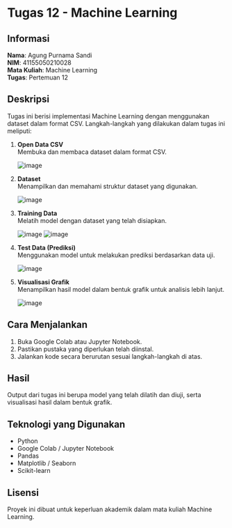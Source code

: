 # Tugas 12 - Machine Learning

## Informasi  
**Nama**: Agung Purnama Sandi  
**NIM**: 41155050210028  
**Mata Kuliah**: Machine Learning  
**Tugas**: Pertemuan 12  

## Deskripsi  
Tugas ini berisi implementasi Machine Learning dengan menggunakan dataset dalam format CSV. Langkah-langkah yang dilakukan dalam tugas ini meliputi:

1. **Open Data CSV**  
   Membuka dan membaca dataset dalam format CSV.

   ![image](https://github.com/user-attachments/assets/4afaccb4-fc2c-495c-9118-d5f0967af4e8)

2. **Dataset**  
   Menampilkan dan memahami struktur dataset yang digunakan.

   ![image](https://github.com/user-attachments/assets/32d28315-b695-458d-b538-1b635b36cb5c)

3. **Training Data**  
   Melatih model dengan dataset yang telah disiapkan.

   ![image](https://github.com/user-attachments/assets/06d2532a-dfe4-4f49-adb2-7e836869d127)
   ![image](https://github.com/user-attachments/assets/946a0d91-81ae-4130-85db-89e35f585767)

4. **Test Data (Prediksi)**  
   Menggunakan model untuk melakukan prediksi berdasarkan data uji.

   ![image](https://github.com/user-attachments/assets/34b67b70-45ba-4378-b2ea-0a524ed3b69c)

5. **Visualisasi Grafik**  
   Menampilkan hasil model dalam bentuk grafik untuk analisis lebih lanjut.

   ![image](https://github.com/user-attachments/assets/ae71f5a0-7feb-4cd0-bbf5-ae07f8f091be)

## Cara Menjalankan  
1. Buka Google Colab atau Jupyter Notebook.  
2. Pastikan pustaka yang diperlukan telah diinstal.  
3. Jalankan kode secara berurutan sesuai langkah-langkah di atas.  

## Hasil  
Output dari tugas ini berupa model yang telah dilatih dan diuji, serta visualisasi hasil dalam bentuk grafik.  

## Teknologi yang Digunakan  
- Python  
- Google Colab / Jupyter Notebook  
- Pandas  
- Matplotlib / Seaborn  
- Scikit-learn  

## Lisensi  
Proyek ini dibuat untuk keperluan akademik dalam mata kuliah Machine Learning.  
